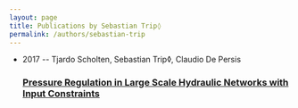 ```yaml
---
layout: page
title: Publications by Sebastian Trip◊
permalink: /authors/sebastian-trip
---
```


<ul class="post-list">
<li><span class='post-meta'>2017 -- Tjardo Scholten, Sebastian Trip◊, Claudio De Persis</span><h3><a class='post-link' href="{{ site.baseurl }}/pressure-regulation-in-large-scale-hydraulic-networks-with-input-constraints">Pressure Regulation in Large Scale Hydraulic Networks with Input Constraints</a></h3></li>

</ul>

